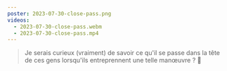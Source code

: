 ```yaml
---
poster: 2023-07-30-close-pass.png
videos:
  - 2023-07-30-close-pass.webm
  - 2023-07-30-close-pass.mp4
---
```

> Je serais curieux (vraiment) de savoir ce qu'il se passe dans la tête de ces gens lorsqu'ils entreprennent une telle manœuvre ? 🤔
